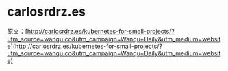 # carlosrdrz.es

原文：[http://carlosrdrz.es/kubernetes-for-small-projects/?utm_source=wanqu.co&utm_campaign=Wanqu+Daily&utm_medium=website](http://carlosrdrz.es/kubernetes-for-small-projects/?utm_source=wanqu.co&utm_campaign=Wanqu+Daily&utm_medium=website)